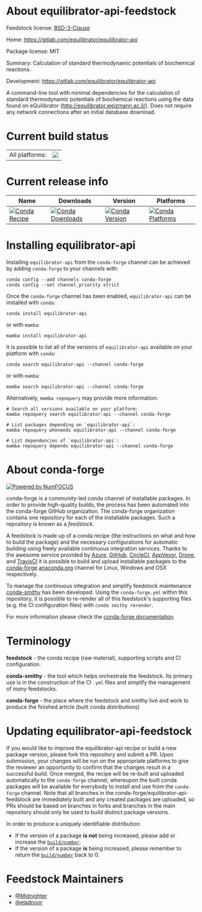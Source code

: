 About equilibrator-api-feedstock
================================

Feedstock license: [BSD-3-Clause](https://github.com/conda-forge/equilibrator-api-feedstock/blob/main/LICENSE.txt)

Home: https://gitlab.com/equilibrator/equilibrator-api

Package license: MIT

Summary: Calculation of standard thermodynamic potentials of biochemical reactions.

Development: https://gitlab.com/equilibrator/equilibrator-api

A command-line tool with minimal dependencies for the calculation of standard thermodynamic potentials of biochemical reactions using the data found on eQuilibrator (http://equilibrator.weizmann.ac.il/).  Does not require any network connections after an initial database download.


Current build status
====================


<table><tr><td>All platforms:</td>
    <td>
      <a href="https://dev.azure.com/conda-forge/feedstock-builds/_build/latest?definitionId=11172&branchName=main">
        <img src="https://dev.azure.com/conda-forge/feedstock-builds/_apis/build/status/equilibrator-api-feedstock?branchName=main">
      </a>
    </td>
  </tr>
</table>

Current release info
====================

| Name | Downloads | Version | Platforms |
| --- | --- | --- | --- |
| [![Conda Recipe](https://img.shields.io/badge/recipe-equilibrator--api-green.svg)](https://anaconda.org/conda-forge/equilibrator-api) | [![Conda Downloads](https://img.shields.io/conda/dn/conda-forge/equilibrator-api.svg)](https://anaconda.org/conda-forge/equilibrator-api) | [![Conda Version](https://img.shields.io/conda/vn/conda-forge/equilibrator-api.svg)](https://anaconda.org/conda-forge/equilibrator-api) | [![Conda Platforms](https://img.shields.io/conda/pn/conda-forge/equilibrator-api.svg)](https://anaconda.org/conda-forge/equilibrator-api) |

Installing equilibrator-api
===========================

Installing `equilibrator-api` from the `conda-forge` channel can be achieved by adding `conda-forge` to your channels with:

```
conda config --add channels conda-forge
conda config --set channel_priority strict
```

Once the `conda-forge` channel has been enabled, `equilibrator-api` can be installed with `conda`:

```
conda install equilibrator-api
```

or with `mamba`:

```
mamba install equilibrator-api
```

It is possible to list all of the versions of `equilibrator-api` available on your platform with `conda`:

```
conda search equilibrator-api --channel conda-forge
```

or with `mamba`:

```
mamba search equilibrator-api --channel conda-forge
```

Alternatively, `mamba repoquery` may provide more information:

```
# Search all versions available on your platform:
mamba repoquery search equilibrator-api --channel conda-forge

# List packages depending on `equilibrator-api`:
mamba repoquery whoneeds equilibrator-api --channel conda-forge

# List dependencies of `equilibrator-api`:
mamba repoquery depends equilibrator-api --channel conda-forge
```


About conda-forge
=================

[![Powered by
NumFOCUS](https://img.shields.io/badge/powered%20by-NumFOCUS-orange.svg?style=flat&colorA=E1523D&colorB=007D8A)](https://numfocus.org)

conda-forge is a community-led conda channel of installable packages.
In order to provide high-quality builds, the process has been automated into the
conda-forge GitHub organization. The conda-forge organization contains one repository
for each of the installable packages. Such a repository is known as a *feedstock*.

A feedstock is made up of a conda recipe (the instructions on what and how to build
the package) and the necessary configurations for automatic building using freely
available continuous integration services. Thanks to the awesome service provided by
[Azure](https://azure.microsoft.com/en-us/services/devops/), [GitHub](https://github.com/),
[CircleCI](https://circleci.com/), [AppVeyor](https://www.appveyor.com/),
[Drone](https://cloud.drone.io/welcome), and [TravisCI](https://travis-ci.com/)
it is possible to build and upload installable packages to the
[conda-forge](https://anaconda.org/conda-forge) [anaconda.org](https://anaconda.org/)
channel for Linux, Windows and OSX respectively.

To manage the continuous integration and simplify feedstock maintenance
[conda-smithy](https://github.com/conda-forge/conda-smithy) has been developed.
Using the ``conda-forge.yml`` within this repository, it is possible to re-render all of
this feedstock's supporting files (e.g. the CI configuration files) with ``conda smithy rerender``.

For more information please check the [conda-forge documentation](https://conda-forge.org/docs/).

Terminology
===========

**feedstock** - the conda recipe (raw material), supporting scripts and CI configuration.

**conda-smithy** - the tool which helps orchestrate the feedstock.
                   Its primary use is in the construction of the CI ``.yml`` files
                   and simplify the management of *many* feedstocks.

**conda-forge** - the place where the feedstock and smithy live and work to
                  produce the finished article (built conda distributions)


Updating equilibrator-api-feedstock
===================================

If you would like to improve the equilibrator-api recipe or build a new
package version, please fork this repository and submit a PR. Upon submission,
your changes will be run on the appropriate platforms to give the reviewer an
opportunity to confirm that the changes result in a successful build. Once
merged, the recipe will be re-built and uploaded automatically to the
`conda-forge` channel, whereupon the built conda packages will be available for
everybody to install and use from the `conda-forge` channel.
Note that all branches in the conda-forge/equilibrator-api-feedstock are
immediately built and any created packages are uploaded, so PRs should be based
on branches in forks and branches in the main repository should only be used to
build distinct package versions.

In order to produce a uniquely identifiable distribution:
 * If the version of a package **is not** being increased, please add or increase
   the [``build/number``](https://docs.conda.io/projects/conda-build/en/latest/resources/define-metadata.html#build-number-and-string).
 * If the version of a package **is** being increased, please remember to return
   the [``build/number``](https://docs.conda.io/projects/conda-build/en/latest/resources/define-metadata.html#build-number-and-string)
   back to 0.

Feedstock Maintainers
=====================

* [@Midnighter](https://github.com/Midnighter/)
* [@eladnoor](https://github.com/eladnoor/)

